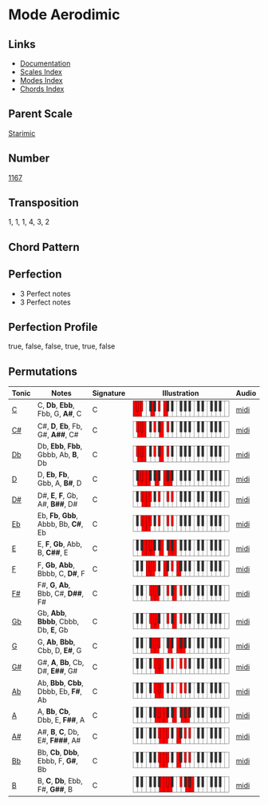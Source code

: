 # Mode Aerodimic

## Links

- [Documentation](README.md)
- [Scales Index](Scales.md)
- [Modes Index](Modes.md)
- [Chords Index](Chords.md)

## Parent Scale

[Starimic](ScaleStarimic.md)

## Number

[1167](https://ianring.com/musictheory/scales/1167)

## Transposition

1, 1, 1, 4, 3, 2

## Chord Pattern



## Perfection

- 3 Perfect notes
- 3 Perfect notes

## Perfection Profile

true, false, false, true, true, false

## Permutations

| Tonic | Notes | Signature | Illustration | Audio |
|-------|-------|-----------|--------------|-------|
| [C](ModeCNaturalAerodimic.md) | C, **Db**, **Ebb**, Fbb, G, **A#**, C | C | ![CNaturalAerodimic](ModeCNaturalAerodimic.png) | [midi](https://github.com/edipermadi/music/blob/main/docs/ModeCNaturalAerodimic.mid?raw=true) |
| [C#](ModeCSharpAerodimic.md) | C#, **D**, **Eb**, Fb, G#, **A##**, C# | C | ![CSharpAerodimic](ModeCSharpAerodimic.png) | [midi](https://github.com/edipermadi/music/blob/main/docs/ModeCSharpAerodimic.mid?raw=true) |
| [Db](ModeDFlatAerodimic.md) | Db, **Ebb**, **Fbb**, Gbbb, Ab, **B**, Db | C | ![DFlatAerodimic](ModeDFlatAerodimic.png) | [midi](https://github.com/edipermadi/music/blob/main/docs/ModeDFlatAerodimic.mid?raw=true) |
| [D](ModeDNaturalAerodimic.md) | D, **Eb**, **Fb**, Gbb, A, **B#**, D | C | ![DNaturalAerodimic](ModeDNaturalAerodimic.png) | [midi](https://github.com/edipermadi/music/blob/main/docs/ModeDNaturalAerodimic.mid?raw=true) |
| [D#](ModeDSharpAerodimic.md) | D#, **E**, **F**, Gb, A#, **B##**, D# | C | ![DSharpAerodimic](ModeDSharpAerodimic.png) | [midi](https://github.com/edipermadi/music/blob/main/docs/ModeDSharpAerodimic.mid?raw=true) |
| [Eb](ModeEFlatAerodimic.md) | Eb, **Fb**, **Gbb**, Abbb, Bb, **C#**, Eb | C | ![EFlatAerodimic](ModeEFlatAerodimic.png) | [midi](https://github.com/edipermadi/music/blob/main/docs/ModeEFlatAerodimic.mid?raw=true) |
| [E](ModeENaturalAerodimic.md) | E, **F**, **Gb**, Abb, B, **C##**, E | C | ![ENaturalAerodimic](ModeENaturalAerodimic.png) | [midi](https://github.com/edipermadi/music/blob/main/docs/ModeENaturalAerodimic.mid?raw=true) |
| [F](ModeFNaturalAerodimic.md) | F, **Gb**, **Abb**, Bbbb, C, **D#**, F | C | ![FNaturalAerodimic](ModeFNaturalAerodimic.png) | [midi](https://github.com/edipermadi/music/blob/main/docs/ModeFNaturalAerodimic.mid?raw=true) |
| [F#](ModeFSharpAerodimic.md) | F#, **G**, **Ab**, Bbb, C#, **D##**, F# | C | ![FSharpAerodimic](ModeFSharpAerodimic.png) | [midi](https://github.com/edipermadi/music/blob/main/docs/ModeFSharpAerodimic.mid?raw=true) |
| [Gb](ModeGFlatAerodimic.md) | Gb, **Abb**, **Bbbb**, Cbbb, Db, **E**, Gb | C | ![GFlatAerodimic](ModeGFlatAerodimic.png) | [midi](https://github.com/edipermadi/music/blob/main/docs/ModeGFlatAerodimic.mid?raw=true) |
| [G](ModeGNaturalAerodimic.md) | G, **Ab**, **Bbb**, Cbb, D, **E#**, G | C | ![GNaturalAerodimic](ModeGNaturalAerodimic.png) | [midi](https://github.com/edipermadi/music/blob/main/docs/ModeGNaturalAerodimic.mid?raw=true) |
| [G#](ModeGSharpAerodimic.md) | G#, **A**, **Bb**, Cb, D#, **E##**, G# | C | ![GSharpAerodimic](ModeGSharpAerodimic.png) | [midi](https://github.com/edipermadi/music/blob/main/docs/ModeGSharpAerodimic.mid?raw=true) |
| [Ab](ModeAFlatAerodimic.md) | Ab, **Bbb**, **Cbb**, Dbbb, Eb, **F#**, Ab | C | ![AFlatAerodimic](ModeAFlatAerodimic.png) | [midi](https://github.com/edipermadi/music/blob/main/docs/ModeAFlatAerodimic.mid?raw=true) |
| [A](ModeANaturalAerodimic.md) | A, **Bb**, **Cb**, Dbb, E, **F##**, A | C | ![ANaturalAerodimic](ModeANaturalAerodimic.png) | [midi](https://github.com/edipermadi/music/blob/main/docs/ModeANaturalAerodimic.mid?raw=true) |
| [A#](ModeASharpAerodimic.md) | A#, **B**, **C**, Db, E#, **F###**, A# | C | ![ASharpAerodimic](ModeASharpAerodimic.png) | [midi](https://github.com/edipermadi/music/blob/main/docs/ModeASharpAerodimic.mid?raw=true) |
| [Bb](ModeBFlatAerodimic.md) | Bb, **Cb**, **Dbb**, Ebbb, F, **G#**, Bb | C | ![BFlatAerodimic](ModeBFlatAerodimic.png) | [midi](https://github.com/edipermadi/music/blob/main/docs/ModeBFlatAerodimic.mid?raw=true) |
| [B](ModeBNaturalAerodimic.md) | B, **C**, **Db**, Ebb, F#, **G##**, B | C | ![BNaturalAerodimic](ModeBNaturalAerodimic.png) | [midi](https://github.com/edipermadi/music/blob/main/docs/ModeBNaturalAerodimic.mid?raw=true) |

